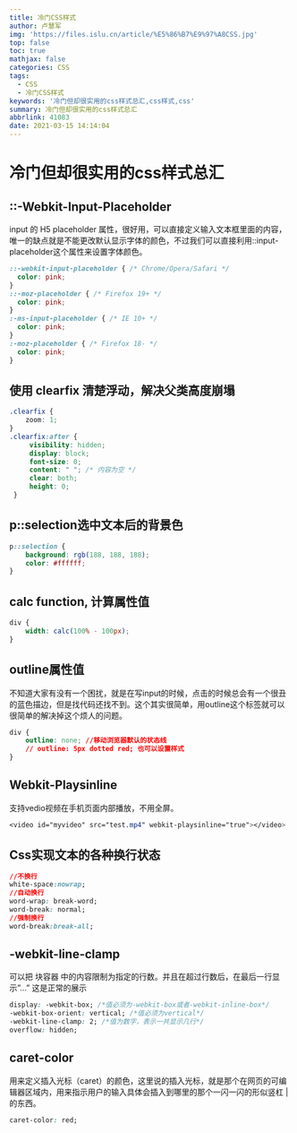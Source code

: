 ```yaml
---
title: 冷门CSS样式
author: 卢慧军
img: 'https://files.islu.cn/article/%E5%86%B7%E9%97%A8CSS.jpg'
top: false
toc: true
mathjax: false
categories: CSS
tags:
  - CSS
  - 冷门CSS样式
keywords: '冷门但却很实用的css样式总汇,css样式,css'
summary: 冷门但却很实用的css样式总汇
abbrlink: 41083
date: 2021-03-15 14:14:04
---
```


# 冷门但却很实用的css样式总汇

## **::-Webkit-Input-Placeholder**

input 的 H5 placeholder 属性，很好用，可以直接定义输入文本框里面的内容，唯一的缺点就是不能更改默认显示字体的颜色，不过我们可以直接利用::input-placeholder这个属性来设置字体颜色。

```css
::-webkit-input-placeholder { /* Chrome/Opera/Safari */
  color: pink;
}
::-moz-placeholder { /* Firefox 19+ */
  color: pink;
}
:-ms-input-placeholder { /* IE 10+ */
  color: pink;
}
:-moz-placeholder { /* Firefox 18- */
  color: pink;
}
```

## **使用 clearfix 清楚浮动，解决父类高度崩塌**

```css
.clearfix {
    zoom: 1;
}
.clearfix:after {
     visibility: hidden;
     display: block;
     font-size: 0;
     content: " "; /* 内容为空 */
     clear: both;
     height: 0;
 }
```

## **p::selection选中文本后的背景色**

```css
p::selection {
    background: rgb(188, 188, 188);
    color: #ffffff;
}
```

## **calc function, 计算属性值**

```css
div {
    width: calc(100% - 100px);
}
```

## **outline**属性值

不知道大家有没有一个困扰，就是在写input的时候，点击的时候总会有一个很丑的蓝色描边，但是找代码还找不到。这个其实很简单，用outline这个标签就可以很简单的解决掉这个烦人的问题。

```css
div {
    outline: none; //移动浏览器默认的状态线
    // outline: 5px dotted red; 也可以设置样式
}
```

## **Webkit-Playsinline**

支持vedio视频在手机页面内部播放，不用全屏。

```css
<video id="myvideo" src="test.mp4" webkit-playsinline="true"></video>
```

## **Css实现文本的各种换行状态**

```css
//不换行
white-space:nowrap;
//自动换行
word-wrap: break-word;
word-break: normal;
//强制换行
word-break:break-all;
```

## **-webkit-line-clamp**

可以把 块容器 中的内容限制为指定的行数。并且在超过行数后，在最后一行显示”…” 这是正常的展示

```css
display: -webkit-box; /*值必须为-webkit-box或者-webkit-inline-box*/ 
-webkit-box-orient: vertical; /*值必须为vertical*/ 
-webkit-line-clamp: 2; /*值为数字，表示一共显示几行*/ 
overflow: hidden;
```

## **caret-color**

用来定义插入光标（caret）的颜色，这里说的插入光标，就是那个在网页的可编辑器区域内，用来指示用户的输入具体会插入到哪里的那个一闪一闪的形似竖杠 | 的东西。

```css
caret-color: red;
```